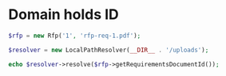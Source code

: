 # Domain holds ID

```php
$rfp = new Rfp('1', 'rfp-req-1.pdf');

$resolver = new LocalPathResolver(__DIR__ . '/uploads');

echo $resolver->resolve($rfp->getRequirementsDocumentId());
```

